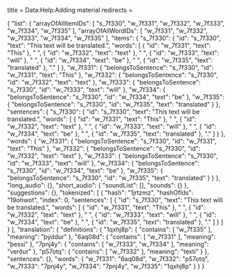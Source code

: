 title = Data:Help:Adding material
redirects =
>>>>

{
    "list": {
        "arrayOfAllItemIDs": [
            "s_7f330",
            "w_7f331",
            "w_7f332",
            "w_7f333",
            "w_7f334",
            "w_7f335"
        ],
        "arrayOfAllWordIDs": [
            "w_7f331",
            "w_7f332",
            "w_7f333",
            "w_7f334",
            "w_7f335"
        ],
        "items": {
            "s_7f330": {
                "id": "s_7f330",
                "text": "This text will be translated.",
                "words": [
                    {
                        "id": "w_7f331",
                        "text": "This"
                    },
                    " ",
                    {
                        "id": "w_7f332",
                        "text": "text"
                    },
                    " ",
                    {
                        "id": "w_7f333",
                        "text": "will"
                    },
                    " ",
                    {
                        "id": "w_7f334",
                        "text": "be"
                    },
                    " ",
                    {
                        "id": "w_7f335",
                        "text": "translated"
                    },
                    "."
                ]
            },
            "w_7f331": {
                "belongsToSentence": "s_7f330",
                "id": "w_7f331",
                "text": "This"
            },
            "w_7f332": {
                "belongsToSentence": "s_7f330",
                "id": "w_7f332",
                "text": "text"
            },
            "w_7f333": {
                "belongsToSentence": "s_7f330",
                "id": "w_7f333",
                "text": "will"
            },
            "w_7f334": {
                "belongsToSentence": "s_7f330",
                "id": "w_7f334",
                "text": "be"
            },
            "w_7f335": {
                "belongsToSentence": "s_7f330",
                "id": "w_7f335",
                "text": "translated"
            }
        },
        "sentences": {
            "s_7f330": {
                "id": "s_7f330",
                "text": "This text will be translated.",
                "words": [
                    {
                        "id": "w_7f331",
                        "text": "This"
                    },
                    " ",
                    {
                        "id": "w_7f332",
                        "text": "text"
                    },
                    " ",
                    {
                        "id": "w_7f333",
                        "text": "will"
                    },
                    " ",
                    {
                        "id": "w_7f334",
                        "text": "be"
                    },
                    " ",
                    {
                        "id": "w_7f335",
                        "text": "translated"
                    },
                    "."
                ]
            }
        },
        "words": {
            "w_7f331": {
                "belongsToSentence": "s_7f330",
                "id": "w_7f331",
                "text": "This"
            },
            "w_7f332": {
                "belongsToSentence": "s_7f330",
                "id": "w_7f332",
                "text": "text"
            },
            "w_7f333": {
                "belongsToSentence": "s_7f330",
                "id": "w_7f333",
                "text": "will"
            },
            "w_7f334": {
                "belongsToSentence": "s_7f330",
                "id": "w_7f334",
                "text": "be"
            },
            "w_7f335": {
                "belongsToSentence": "s_7f330",
                "id": "w_7f335",
                "text": "translated"
            }
        }
    },
    "long_audio": {},
    "short_audio": {
        "soundList": [],
        "sounds": {}
    },
    "suggestions": {},
    "tokenized": [
        {
            "hash": "1jrtzmz",
            "hashOfIds": "19ohwot",
            "index": 0,
            "sentences": [
                {
                    "id": "s_7f330",
                    "text": "This text will be translated.",
                    "words": [
                        {
                            "id": "w_7f331",
                            "text": "This"
                        },
                        " ",
                        {
                            "id": "w_7f332",
                            "text": "text"
                        },
                        " ",
                        {
                            "id": "w_7f333",
                            "text": "will"
                        },
                        " ",
                        {
                            "id": "w_7f334",
                            "text": "be"
                        },
                        " ",
                        {
                            "id": "w_7f335",
                            "text": "translated"
                        },
                        "."
                    ]
                }
            ]
        }
    ],
    "translation": {
        "definitions": {
            "1qxhj8p": {
                "contains": [
                    "w_7f335"
                ],
                "meaning": "þýddur"
            },
            "6aq08d": {
                "contains": [
                    "w_7f331"
                ],
                "meaning": "þessi"
            },
            "7pnj4y": {
                "contains": [
                    "w_7f333",
                    "w_7f334"
                ],
                "meaning": "verður"
            },
            "p57otq": {
                "contains": [
                    "w_7f332"
                ],
                "meaning": "texti"
            }
        },
        "sentences": {},
        "words": {
            "w_7f331": "6aq08d",
            "w_7f332": "p57otq",
            "w_7f333": "7pnj4y",
            "w_7f334": "7pnj4y",
            "w_7f335": "1qxhj8p"
        }
    }
}